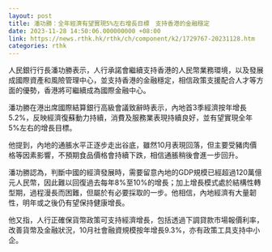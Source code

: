 ```yaml
---
layout: post
title: 潘功勝：全年經濟有望實現5%左右增長目標　支持香港的金融穩定
date: 2023-11-28 14:50:06.000000000 +08:00
link: https://news.rthk.hk/rthk/ch/component/k2/1729767-20231128.htm
categories: rthk
---
```


人民銀行行長潘功勝表示，人行承諾會繼續支持香港的人民幣業務環境，以及發展成國際資產和風險管理中心，並支持香港的金融穩定，相信政策支援配合人才等方面的優勢，香港將可繼續成為國際金融中心。

潘功勝在港出席國際結算銀行高級會議致辭時表示，內地首3季經濟按年增長5.2%，反映經濟復蘇動力持續，消費及服務業表現持續良好，並有望實現全年5%左右的增長目標。

他提到，內地的通脹水平正逐步走出谷底，雖然10月表現回落，但主要受豬肉價格等因素影響，不預期食品價格會持續下跌，相信通脹稍後會進一步回升。

潘功勝認為，判斷中國的經濟發展時，需要留意內地的GDP規模已經超過120萬億元人民幣，因此難以回復過去每年8%至10%的增長；加上增長模式處於結構性轉型期，過程漫長而困難，但屬於有必要採取的一步。他相信，內地經濟有大量韌性，明年或之後仍有望保持健康增長。

他又指，人行正確保貨幣政策可支持經濟增長，包括透過下調貸款市場報價利率，改善貨幣及金融狀況，10月社會融資規模按年增長9.3%，亦有政策工具支持中小企。
